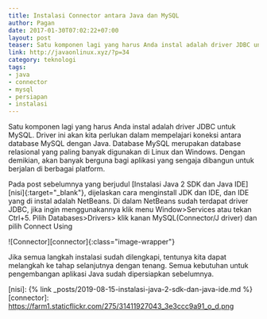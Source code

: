 ```yaml
---
title: Instalasi Connector antara Java dan MySQL
author: Pagan
date: 2017-01-30T07:02:22+07:00
layout: post
teaser: Satu komponen lagi yang harus Anda instal adalah driver JDBC untuk MySQL. Driver ini akan kita perlukan dalam mempelajari koneksi antara database MySQL dengan Java.
link: http://javaonlinux.xyz/?p=34
category: teknologi
tags:
- java
- connector
- mysql
- persiapan
- instalasi
---
```


Satu komponen lagi yang harus Anda instal adalah driver JDBC untuk MySQL. Driver ini akan kita perlukan dalam mempelajari koneksi antara database MySQL dengan Java. Database MySQL merupakan database relasional yang paling banyak digunakan di Linux dan Windows. Dengan demikian, akan banyak berguna bagi aplikasi yang sengaja dibangun untuk berjalan di berbagai platform.

Pada post sebelumnya yang berjudul [Instalasi Java 2 SDK dan Java IDE][nisi]{:target="_blank"}, dijelaskan cara menginstall JDK dan IDE, dan IDE yang di instal adalah NetBeans. Di dalam NetBeans sudah terdapat driver JDBC, jika ingin menggunakannya klik menu Window>Services atau tekan Ctrl+5. Pilih Databases>Drivers> klik kanan MySQL(Connector/J driver) dan pilih Connect Using

![Connector][connector]{:class="image-wrapper"}

Jika semua langkah instalasi sudah dilengkapi, tentunya kita dapat melangkah ke tahap selanjutnya dengan tenang. Semua kebutuhan untuk pengembangan aplikasi Java sudah dipersiapkan sebelumnya.

[nisi]: {% link _posts/2019-08-15-instalasi-java-2-sdk-dan-java-ide.md %}
[connector]: https://farm1.staticflickr.com/275/31411927043_3e3ccc9a91_o_d.png
